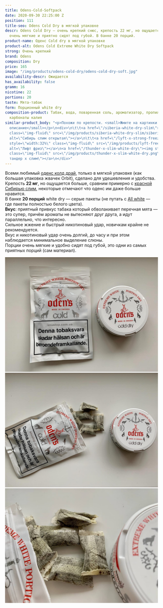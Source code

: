 ```yaml
---
title: Odens-Cold-Softpack
date: 2020-09-30 22:25:00 Z
position: 111
title-seo: Odens Cold Dry в мягкой упаковке
descr: Odens Cold Dry — очень крепкий снюс, крепость 22 мг, но ощущается крепче. Пакеты
  очень мягкие и приятно сидят под губой. В банке 20 порций.
product-name: Оденс Cold dry в мягкой упаковке
product-alt: Odens Cold Extreme White Dry Softpack
strong: Очень крепкий
brand: Odens
composition: Dry
price: 165
image: "/img/products/odens-cold-dry/odens-cold-dry-soft.jpg"
availability-descr: Ожидается
has_availability: false
gramm: 16
nicotine: 22
portions: 20
taste: Мята-табак
form: Порционный white dry
composition-product: Табак, вода, поваренная соль, ароматизатор, пропиленгликоль,
  карбонаты калия
similar-product_body: "<p>Похожи по крепости. <small>Жмите на картинки и читайте полное
  описание</small></p>\n<div>\n\t\t<a href=\"/siberia-white-dry-slim\"><img style=\"width:32%\"
  class=\"img-fluid\" src=\"/img/products/siberia-white-dry-slim/siberia-slim-open-and-brown.jpg\"
  alt=\"Сибирь слим открытая\"></a>\n\t\t<a href=\"/lyft-x-strong-freeze-slim-white\"><img
  style=\"width:32%\" class=\"img-fluid\" src=\"/img/products/lyft-freeze/lyft-freeze-open.jpg\"
  alt=\"Лифт фриз\"></a>\n<a href=\"/thunder-x-slim-white-dry\"><img style=\"width:32%\"
  class=\"img-fluid\" src=\"/img/products/thunder-x-slim-white-dry.png\" alt=\"Снюс
  тандер х слим\"></a>\n</div>"
---
```


Всеми любимый [оденс колд драй](/odens-cold-dry), только в мягкой упаковке (как большая упаковка жвачек Orbit), сделано для удешевления и удобства.<br>
Крепость **22 мг**, но ощущается больше, сравним примерно с [красной Сибирью слим](/siberia-white-dry-slim), некоторые отмечают что оденс им даже больше нравится.<br>
В банке **20 порций** white dry — серые пакеты (не путать с [All white](/all-white-snus) — где пакеты полностью белого цвета).<br>
**Вкус**: приятный привкус табака который обволакивает перечная мята — это супер, причём ароматы не вытесняют друг друга, а идут параллельно, что интересно.<br>
Сильное жжение и быстрый никотиновый удар, новичкам крайне не рекомендуется.<br>
Вкус и никотиновый удар очень долгий, до часу и при этом наблюдается минимальное выделение слюны.<br>
Порции очень мягкие и удобно сидят под губой, это одни из самых приятных порций (сам материал).
<div class="popup-gallery d-flex mb-3">
	<a class="mr-2" href="/img/products/odens-cold-dry/odens-cold-dry-cans-and-soft.jpg" title="Оденс колд драй в мягкой и твердой упаковках"><img class="img-fluid" src="/img/products/odens-cold-dry/odens-cold-dry-cans-and-soft.jpg" alt="odens cold dry soft and can"></a>
	<a class="mr-2" href="/img/products/odens-cold-dry/odens-cold-dry-soft-open.jpg" title="Порции одинаковые что в твердой, что в мягкой упаковках"><img class="img-fluid" src="/img/products/odens-cold-dry/odens-cold-dry-soft-open.jpg" alt="odens cold dry soft pack open"></a>
	<a href="/img/products/odens-cold-dry/odens-cold-dry-softpillow-portion.jpg" title="Порции очень мягкие и приятные на ощупь, удобно сидят под губой"><img class="img-fluid" src="/img/products/odens-cold-dry/odens-cold-dry-softpillow-portion.jpg" alt="odens portions white dry"></a>
</div>